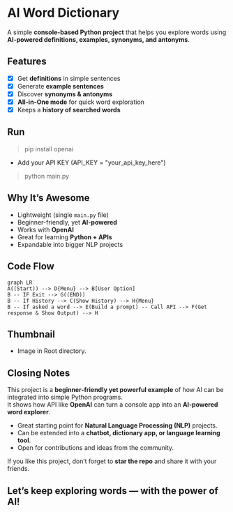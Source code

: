 # AI Word Dictionary
A simple **console-based Python project** that helps you explore words using **AI-powered definitions, examples, synonyms, and antonyms**.  

## Features
-   [x] Get **definitions** in simple sentences
-   [x] Generate **example sentences**
-   [x] Discover **synonyms & antonyms**
-   [x] **All-in-One mode** for quick word exploration
-   [x] Keeps a **history of searched words**

## Run
> pip install openai
- Add your API KEY (API_KEY = "your_api_key_here")
> python main.py

## Why It’s Awesome

-   Lightweight (single `main.py` file)
-   Beginner-friendly, yet **AI-powered**
-   Works with **OpenAI**
-   Great for learning **Python + APIs**
-   Expandable into bigger NLP projects

## Code Flow
```mermaid
graph LR
A((Start)) --> D{Menu} --> B[User Option]
B -- IF Exit --> G((END))
B -- If History --> C(Show History) --> H{Menu}
B -- If asked a word --> E(Build a prompt) -- Call API --> F(Get response & Show Output) --> H
```

## Thumbnail
- Image in Root directory.

## Closing Notes

This project is a **beginner-friendly yet powerful example** of how AI can be integrated into simple Python programs.  
It shows how API like **OpenAI** can turn a console app into an **AI-powered word explorer**.  

- Great starting point for **Natural Language Processing (NLP)** projects.
- Can be extended into a **chatbot, dictionary app, or language learning tool**.
- Open for contributions and ideas from the community.

If you like this project, don’t forget to **star  the repo** and share it with your friends.  

Let’s keep exploring words — with the power of AI! 
---